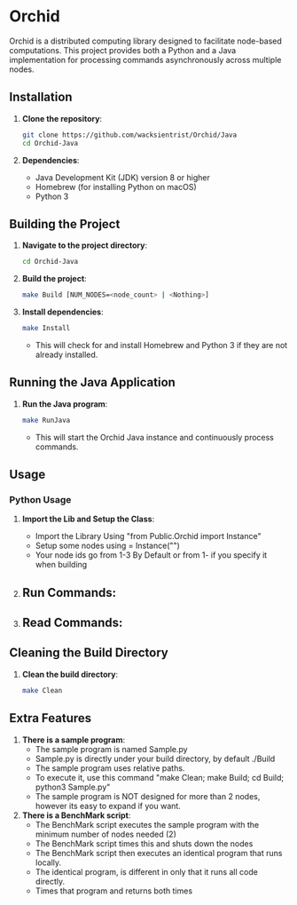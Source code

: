 # Orchid

Orchid is a distributed computing library designed to facilitate node-based computations. This project provides both a Python and a Java implementation for processing commands asynchronously across multiple nodes.

## Installation

1. **Clone the repository**:
    ```sh
    git clone https://github.com/wacksientrist/Orchid/Java
    cd Orchid-Java
    ```

2. **Dependencies**:
    - Java Development Kit (JDK) version 8 or higher
    - Homebrew (for installing Python on macOS)
    - Python 3

## Building the Project

1. **Navigate to the project directory**:
    ```sh
    cd Orchid-Java
    ```

2. **Build the project**:
    ```sh
    make Build [NUM_NODES=<node_count> | <Nothing>]
    ```

3. **Install dependencies**:
    ```sh
    make Install
    ```
    - This will check for and install Homebrew and Python 3 if they are not already installed.

## Running the Java Application

1. **Run the Java program**:
    ```sh
    make RunJava
    ```
    - This will start the Orchid Java instance and continuously process commands.

## Usage

### Python Usage

1. **Import the Lib and Setup the Class**:
    - Import the Library Using "from Public.Orchid import Instance"
    - Setup some nodes using <your variable name> = Instance("<Node ID>")
    - Your node ids go from 1-3 By Default or from 1-<your node count> if you specify it when building

2. **Run Commands**:
    - 

3. **Read Commands**:
    -

## Cleaning the Build Directory

1. **Clean the build directory**:
    ```sh
    make Clean
    ```
## Extra Features

1. **There is a sample program**:
    - The sample program is named Sample.py
    - Sample.py is directly under your build directory, by default ./Build
    - The sample program uses relative paths.
    - To execute it, use this command "make Clean; make Build; cd Build; python3 Sample.py"
    - The sample program is NOT designed for more than 2 nodes, however its easy to expand if you want.
2. **There is a BenchMark script**:
    - The BenchMark script executes the sample program with the minimum number of nodes needed (2)
    - The BenchMark script times this and shuts down the nodes
    - The BenchMark script then executes an identical program that runs locally.
    - The identical program, is different in only that it runs all code directly.
    - Times that program and returns both times
